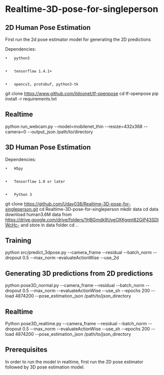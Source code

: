 # Realtime-3D-pose-for-singleperson

## 2D Human Pose Estimation

First run the 2d pose estimator model for generating the 2D predictions 


Dependencies:


    •	python3
    
    
    •	tensorflow 1.4.1+
    
    
    •	opencv3, protobuf, python3-tk


git clone https://www.github.com/ildoonet/tf-openpose
cd tf-openpose
pip install -r requirements.txt


## Realtime
python run_webcam.py --model=mobilenet_thin --resize=432x368 --camera=0 --output_json /path/to/directory
  
  
## 3D Human Pose Estimation


Dependencies:


    •	H5py
    
    
    •	Tensorflow 1.0 or later
    
    
    •	Python 3
   
   
git clone https://github.com/Uday038/Realtime-3D-pose-for-singleperson.git
cd Realtime-3D-pose-for-singleperson
mkdir data
cd data
download human3.6M data from  https://drive.google.com/drive/folders/1HBGmdk9UyeOXKgqnt82GiP43SDIWcHc- and store in data folder
cd ..


## Training 
python src/predict_3dpose.py --camera_frame --residual --batch_norm --dropout 0.5 --max_norm –evaluateActionWise --use_2d


## Generating 3D predictions from 2D predictions
python pose3D_normal.py --camera_frame --residual --batch_norm --dropout 0.5 --max_norm --evaluateActionWise --use_sh --epochs 200 --load 4874200 --pose_estimation_json /path/to/json_directory


## Realtime
Python pose3D_realtime.py --camera_frame --residual --batch_norm --dropout 0.5 --max_norm --evaluateActionWise --use_sh --epochs 200 --load 4874200 --pose_estimation_json /path/to/json_directory
 
 
## Prerequisites
In order to run the model in realtime, first run the 2D pose estimator followed by 3D pose estimation model.

